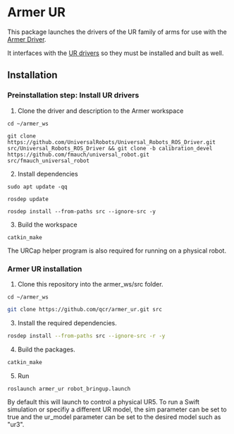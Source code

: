 # Armer UR

This package launches the drivers of the UR family of arms for use with the [Armer Driver](https://github.com/qcr/armer).

It interfaces with the [UR drivers](https://github.com/UniversalRobots/Universal_Robots_ROS_Driver) so they must be installed and built as well.


## Installation

### Preinstallation step: Install UR drivers
1. Clone the driver and description to the Armer workspace

```
cd ~/armer_ws
```
```
git clone https://github.com/UniversalRobots/Universal_Robots_ROS_Driver.git src/Universal_Robots_ROS_Driver && git clone -b calibration_devel https://github.com/fmauch/universal_robot.git src/fmauch_universal_robot

```
2. Install dependencies
```
sudo apt update -qq 
``` 
```
rosdep update 
```
```
rosdep install --from-paths src --ignore-src -y
```
3. Build the workspace
```
catkin_make
```
The URCap helper program is also required for running on a physical robot.

### Armer UR installation
1. Clone this repository into the armer_ws/src folder.

```
cd ~/armer_ws
```
```sh
git clone https://github.com/qcr/armer_ur.git src
```
3. Install the required dependencies.
```sh
rosdep install --from-paths src --ignore-src -r -y 
```
4. Build the packages.
```sh
catkin_make 
```
5. Run 
```sh
roslaunch armer_ur robot_bringup.launch 
```
 By default this will launch to control a physical UR5. To run a Swift simulation or specifiy a different UR model, the sim parameter can be set to true and the ur_model parameter can be set to the desired model such as "ur3".

